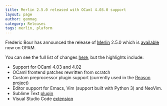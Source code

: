```yaml
---
title: Merlin 2.5.0 released with OCaml 4.03.0 support
layout: page
author: gemmag
category: Releases
tags: merlin, plaform
---
```


Frederic Bour has announced the release of
[Merlin](https://github.com/ocaml/merlin) 2.5.0 which is
[available](http://opam.ocaml.org/packages/merlin/merlin.2.5.0/) now on
OPAM.

You can see the full list of changes
[here](https://github.com/the-lambda-church/merlin/blob/master/CHANGELOG),
but the highlights include:

-   Support for OCaml 4.03 and 4.02
-   OCaml frontend patches rewritten from scratch
-   Custom preprocessor plugin support (currently used in the
    [Reason](http://facebook.github.io/reason/) project)
-   Editor support for Emacs, Vim (support built with Python 3) and
    NeoVim.
-   Sublime Text [plugin](https://github.com/cynddl/sublime-text-merlin)
-   Visual Studio Code
    [extension](https://marketplace.visualstudio.com/items?itemName=hackwaly.ocaml)
